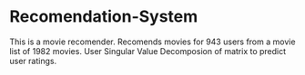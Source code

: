 # Recomendation-System
This is a movie recomender. Recomends movies for 943 users from a movie list of 1982 movies.
User Singular Value Decomposion of matrix to predict user ratings.
